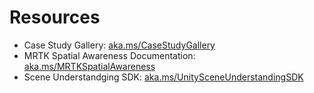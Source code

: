 # Resources

* Case Study Gallery: [aka.ms/CaseStudyGallery](https://aka.ms/CaseStudyGallery)
* MRTK Spatial Awareness Documentation: [aka.ms/MRTKSpatialAwareness](https://aka.ms/MRTKSpatialAwareness)
* Scene Understandging SDK: [aka.ms/UnitySceneUnderstandingSDK](https://aka.ms/UnitySceneUnderstandingSDK)

